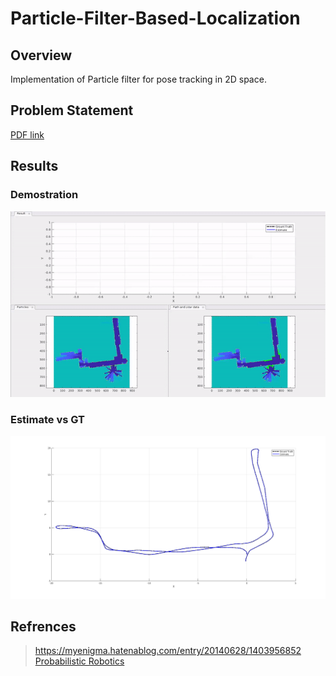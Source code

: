 # Particle-Filter-Based-Localization
## Overview
Implementation of Particle filter for pose tracking in 2D space.

## Problem Statement
[PDF link](week4.pdf)

## Results
### Demostration
<p align="center">
<img src="results/demo.gif" width="800"/>
</p>

### Estimate vs GT
<p align="middle">
  <img src="./results/gtvsest.png" />
</p>

## Refrences
> https://myenigma.hatenablog.com/entry/20140628/1403956852  
> [Probabilistic Robotics](http://www.probabilistic-robotics.org/)
